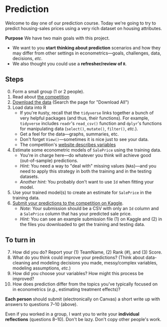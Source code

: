 # Prediction

Welcome to day one of our prediction course. Today we're going to try to predict housing-sales prices using a very rich dataset on housing attributes.

**Purpose** We have two main goals with this project.

- We want to you **start thinking about prediction** scenarios and how they may differ from other settings in econometrics—goals, challenges, data, decisions, *etc*.
- We also thought you could use a **refresher/review of `R`**.

## Steps

0. Form a small group (1 or 2 people).
1. Read about [the competition](https://www.kaggle.com/c/house-prices-advanced-regression-techniques/)
2. [Download the data](https://www.kaggle.com/c/house-prices-advanced-regression-techniques/data) (Search the page for "Download All")
3. Load data into R
   - If you're `R`usty, recall that the `tidyverse` links together a bunch of very helpful packages (and thus, their functions). For example, `tidyverse` includes `readr`'s `read_csv()` function and `dplyr`'s functions for manipulating data (`select()`, `mutate()`, `filter()`, *etc.*).
   - Get a feel for the data—graphs, summaries, etc.
   - Don't forget `View()`—sometimes it is nice just to see your data.
   - The competition's [website describes variables](https://www.kaggle.com/c/house-prices-advanced-regression-techniques/data)
4. Estimate some econometric models of `SalePrice` using the training data.
   - You're in charge here—do whatever you think will achieve good (out-of-sample) predictions.
   - *Hint:* You need a way to "deal with" missing values (`NA`s)—and you need to apply this strategy in both the training and in the testing datasets.
   - *Another hint:* You probably don't want to use `Id` when fitting your model.
5. Use your trained model(s) to create an estimate for `SalePrice` in the training data.
6. [Submit your predictions to the competition on Kaggle](https://www.kaggle.com/c/house-prices-advanced-regression-techniques/submit).
   - *Note:* Your submission should be a CSV with only an `Id` column and a `SalePrice` column that has your predicted sale price.
   - *Hint:* You can see an example submission file (1) on Kaggle and (2) in the files you downloaded to get the training and testing data.

## To turn in

7. How did you do? Report your (1) TeamName, (2) Rank (#), and (3) Score.
8. What do you think could improve your predictions? (Think about data-cleaning and modeling decisions you made, messy/complex variables, modeling assumptions, *etc.*)
9. How did you choose your variables? How might this process be improved?
10. How does prediction differ from the topics you've typically focused on in econometrics (_e.g._, estimating treatment effects)?

**Each person** should submit (electronically on Canvas) a short write up with answers to questions 7–10 (above).

Even if you worked in a group, I want you to write your **individual reflections** (questions 8–10). Don't be lazy. Don't copy other people's work.
